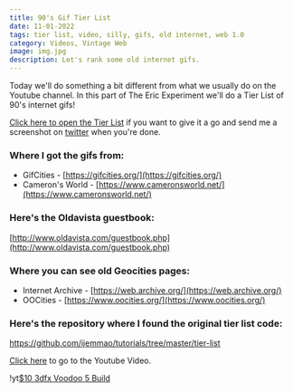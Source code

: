 ```yaml
---
title: 90's Gif Tier List
date: 11-01-2022
tags: tier list, video, silly, gifs, old internet, web 1.0
category: Videos, Vintage Web
image: img.jpg
description: Let's rank some old internet gifs.
---
```


Today we'll do something a bit different from what we usually do on the Youtube channel. In this part of The Eric Experiment we'll do a Tier List of 90's internet gifs!

[Click here to open the Tier List](/contents/posts/11-01-2022-90s-gif-tier-list/tier-list/tier-list.html) if you want to give it a go and send me a screenshot on [twitter](https://www.twitter.com/ericmackrodt) when you're done.

### Where I got the gifs from:

- GifCities - [https://gifcities.org/](https://gifcities.org/)
- Cameron's World - [https://www.cameronsworld.net/](https://www.cameronsworld.net/)

### Here's the Oldavista guestbook:

[http://www.oldavista.com/guestbook.php](http://www.oldavista.com/guestbook.php)

### Where you can see old Geocities pages:

- Internet Archive - [https://web.archive.org/](https://web.archive.org/)
- OOCities - [https://www.oocities.org/](https://www.oocities.org/)

### Here's the repository where I found the original tier list code:

https://github.com/ijemmao/tutorials/tree/master/tier-list

[Click here](https://www.youtube.com/watch?v=dYoW-RoWCI0) to go to the Youtube Video.

!yt[$10 3dfx Voodoo 5 Build](https://www.youtube.com/watch?v=dYoW-RoWCI0)

